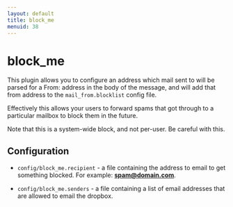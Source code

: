 ```yaml
---
layout: default
title: block_me
menuid: 38
---
```

block\_me
========

This plugin allows you to configure an address which mail sent to will be
parsed for a From: address in the body of the message, and will add that
from address to the `mail_from.blocklist` config file.

Effectively this allows your users to forward spams that got through to a
particular mailbox to block them in the future.

Note that this is a system-wide block, and not per-user. Be careful with this.

Configuration
-------------

* `config/block_me.recipient` - a file containing the address to email to
  get something blocked. For example: **spam@domain.com**.

* `config/block_me.senders` - a file containing a list of email addresses
  that are allowed to email the dropbox.

